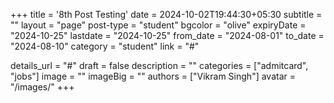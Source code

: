 +++
title = '8th Post Testing'
date = 2024-10-02T19:44:30+05:30
subtitle = ""
layout = "page"
post-type = "student"
bgcolor = "olive"
expiryDate = "2024-10-25"
lastdate = "2024-10-25"
from_date = "2024-08-01"
to_date = "2024-08-10"
category = "student"
link = "#"

details_url = "#"
draft = false
description = ""
categories = ["admitcard", "jobs"]
image = ""
imageBig = ""
authors = ["Vikram Singh"]
avatar = "/images/"
+++

